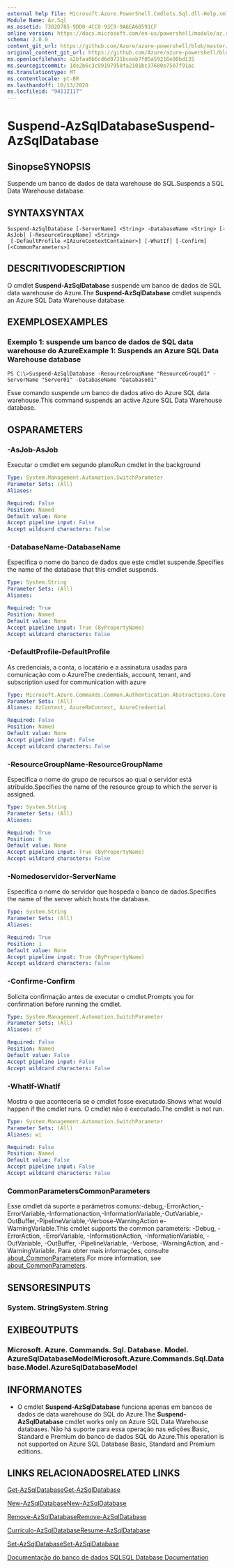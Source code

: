 ```yaml
---
external help file: Microsoft.Azure.PowerShell.Cmdlets.Sql.dll-Help.xml
Module Name: Az.Sql
ms.assetid: 7302D785-9DD0-4CC0-93C9-9A6EA60591CF
online version: https://docs.microsoft.com/en-us/powershell/module/az.sql/suspend-azsqldatabase
schema: 2.0.0
content_git_url: https://github.com/Azure/azure-powershell/blob/master/src/Sql/Sql/help/Suspend-AzSqlDatabase.md
original_content_git_url: https://github.com/Azure/azure-powershell/blob/master/src/Sql/Sql/help/Suspend-AzSqlDatabase.md
ms.openlocfilehash: a2bfaa0b6cd6d0731bceab7f05a59216e80bd135
ms.sourcegitcommit: 1de2b6c3c99197958fa2101bc37680e7507f91ac
ms.translationtype: MT
ms.contentlocale: pt-BR
ms.lasthandoff: 10/13/2020
ms.locfileid: "94112117"
---
```

# <span data-ttu-id="291de-101">Suspend-AzSqlDatabase</span><span class="sxs-lookup"><span data-stu-id="291de-101">Suspend-AzSqlDatabase</span></span>

## <span data-ttu-id="291de-102">Sinopse</span><span class="sxs-lookup"><span data-stu-id="291de-102">SYNOPSIS</span></span>
<span data-ttu-id="291de-103">Suspende um banco de dados de data warehouse do SQL.</span><span class="sxs-lookup"><span data-stu-id="291de-103">Suspends a SQL Data Warehouse database.</span></span>

## <span data-ttu-id="291de-104">SYNTAX</span><span class="sxs-lookup"><span data-stu-id="291de-104">SYNTAX</span></span>

```
Suspend-AzSqlDatabase [-ServerName] <String> -DatabaseName <String> [-AsJob] [-ResourceGroupName] <String>
 [-DefaultProfile <IAzureContextContainer>] [-WhatIf] [-Confirm] [<CommonParameters>]
```

## <span data-ttu-id="291de-105">DESCRITIVO</span><span class="sxs-lookup"><span data-stu-id="291de-105">DESCRIPTION</span></span>
<span data-ttu-id="291de-106">O cmdlet **Suspend-AzSqlDatabase** suspende um banco de dados de SQL data warehouse do Azure.</span><span class="sxs-lookup"><span data-stu-id="291de-106">The **Suspend-AzSqlDatabase** cmdlet suspends an Azure SQL Data Warehouse database.</span></span>

## <span data-ttu-id="291de-107">EXEMPLOS</span><span class="sxs-lookup"><span data-stu-id="291de-107">EXAMPLES</span></span>

### <span data-ttu-id="291de-108">Exemplo 1: suspende um banco de dados de SQL data warehouse do Azure</span><span class="sxs-lookup"><span data-stu-id="291de-108">Example 1: Suspends an Azure SQL Data Warehouse database</span></span>
```
PS C:\>Suspend-AzSqlDatabase -ResourceGroupName "ResourceGroup01" -ServerName "Server01" -DatabaseName "Database01"
```

<span data-ttu-id="291de-109">Esse comando suspende um banco de dados ativo do Azure SQL data warehouse.</span><span class="sxs-lookup"><span data-stu-id="291de-109">This command suspends an active Azure SQL Data Warehouse database.</span></span>

## <span data-ttu-id="291de-110">OS</span><span class="sxs-lookup"><span data-stu-id="291de-110">PARAMETERS</span></span>

### <span data-ttu-id="291de-111">-AsJob</span><span class="sxs-lookup"><span data-stu-id="291de-111">-AsJob</span></span>
<span data-ttu-id="291de-112">Executar o cmdlet em segundo plano</span><span class="sxs-lookup"><span data-stu-id="291de-112">Run cmdlet in the background</span></span>

```yaml
Type: System.Management.Automation.SwitchParameter
Parameter Sets: (All)
Aliases:

Required: False
Position: Named
Default value: None
Accept pipeline input: False
Accept wildcard characters: False
```

### <span data-ttu-id="291de-113">-DatabaseName</span><span class="sxs-lookup"><span data-stu-id="291de-113">-DatabaseName</span></span>
<span data-ttu-id="291de-114">Especifica o nome do banco de dados que este cmdlet suspende.</span><span class="sxs-lookup"><span data-stu-id="291de-114">Specifies the name of the database that this cmdlet suspends.</span></span>

```yaml
Type: System.String
Parameter Sets: (All)
Aliases:

Required: True
Position: Named
Default value: None
Accept pipeline input: True (ByPropertyName)
Accept wildcard characters: False
```

### <span data-ttu-id="291de-115">-DefaultProfile</span><span class="sxs-lookup"><span data-stu-id="291de-115">-DefaultProfile</span></span>
<span data-ttu-id="291de-116">As credenciais, a conta, o locatário e a assinatura usadas para comunicação com o Azure</span><span class="sxs-lookup"><span data-stu-id="291de-116">The credentials, account, tenant, and subscription used for communication with azure</span></span>

```yaml
Type: Microsoft.Azure.Commands.Common.Authentication.Abstractions.Core.IAzureContextContainer
Parameter Sets: (All)
Aliases: AzContext, AzureRmContext, AzureCredential

Required: False
Position: Named
Default value: None
Accept pipeline input: False
Accept wildcard characters: False
```

### <span data-ttu-id="291de-117">-ResourceGroupName</span><span class="sxs-lookup"><span data-stu-id="291de-117">-ResourceGroupName</span></span>
<span data-ttu-id="291de-118">Especifica o nome do grupo de recursos ao qual o servidor está atribuído.</span><span class="sxs-lookup"><span data-stu-id="291de-118">Specifies the name of the resource group to which the server is assigned.</span></span>

```yaml
Type: System.String
Parameter Sets: (All)
Aliases:

Required: True
Position: 0
Default value: None
Accept pipeline input: True (ByPropertyName)
Accept wildcard characters: False
```

### <span data-ttu-id="291de-119">-Nomedoservidor</span><span class="sxs-lookup"><span data-stu-id="291de-119">-ServerName</span></span>
<span data-ttu-id="291de-120">Especifica o nome do servidor que hospeda o banco de dados.</span><span class="sxs-lookup"><span data-stu-id="291de-120">Specifies the name of the server which hosts the database.</span></span>

```yaml
Type: System.String
Parameter Sets: (All)
Aliases:

Required: True
Position: 1
Default value: None
Accept pipeline input: True (ByPropertyName)
Accept wildcard characters: False
```

### <span data-ttu-id="291de-121">-Confirme</span><span class="sxs-lookup"><span data-stu-id="291de-121">-Confirm</span></span>
<span data-ttu-id="291de-122">Solicita confirmação antes de executar o cmdlet.</span><span class="sxs-lookup"><span data-stu-id="291de-122">Prompts you for confirmation before running the cmdlet.</span></span>

```yaml
Type: System.Management.Automation.SwitchParameter
Parameter Sets: (All)
Aliases: cf

Required: False
Position: Named
Default value: False
Accept pipeline input: False
Accept wildcard characters: False
```

### <span data-ttu-id="291de-123">-WhatIf</span><span class="sxs-lookup"><span data-stu-id="291de-123">-WhatIf</span></span>
<span data-ttu-id="291de-124">Mostra o que aconteceria se o cmdlet fosse executado.</span><span class="sxs-lookup"><span data-stu-id="291de-124">Shows what would happen if the cmdlet runs.</span></span>
<span data-ttu-id="291de-125">O cmdlet não é executado.</span><span class="sxs-lookup"><span data-stu-id="291de-125">The cmdlet is not run.</span></span>

```yaml
Type: System.Management.Automation.SwitchParameter
Parameter Sets: (All)
Aliases: wi

Required: False
Position: Named
Default value: False
Accept pipeline input: False
Accept wildcard characters: False
```

### <span data-ttu-id="291de-126">CommonParameters</span><span class="sxs-lookup"><span data-stu-id="291de-126">CommonParameters</span></span>
<span data-ttu-id="291de-127">Esse cmdlet dá suporte a parâmetros comuns:-debug,-ErrorAction,-ErrorVariable,-Informationaction,-InformationVariable,-OutVariable,-OutBuffer,-PipelineVariable,-Verbose-WarningAction e-WarningVariable.</span><span class="sxs-lookup"><span data-stu-id="291de-127">This cmdlet supports the common parameters: -Debug, -ErrorAction, -ErrorVariable, -InformationAction, -InformationVariable, -OutVariable, -OutBuffer, -PipelineVariable, -Verbose, -WarningAction, and -WarningVariable.</span></span> <span data-ttu-id="291de-128">Para obter mais informações, consulte [about_CommonParameters](http://go.microsoft.com/fwlink/?LinkID=113216).</span><span class="sxs-lookup"><span data-stu-id="291de-128">For more information, see [about_CommonParameters](http://go.microsoft.com/fwlink/?LinkID=113216).</span></span>

## <span data-ttu-id="291de-129">SENSORES</span><span class="sxs-lookup"><span data-stu-id="291de-129">INPUTS</span></span>

### <span data-ttu-id="291de-130">System. String</span><span class="sxs-lookup"><span data-stu-id="291de-130">System.String</span></span>

## <span data-ttu-id="291de-131">EXIBE</span><span class="sxs-lookup"><span data-stu-id="291de-131">OUTPUTS</span></span>

### <span data-ttu-id="291de-132">Microsoft. Azure. Commands. Sql. Database. Model. AzureSqlDatabaseModel</span><span class="sxs-lookup"><span data-stu-id="291de-132">Microsoft.Azure.Commands.Sql.Database.Model.AzureSqlDatabaseModel</span></span>

## <span data-ttu-id="291de-133">INFORMA</span><span class="sxs-lookup"><span data-stu-id="291de-133">NOTES</span></span>
* <span data-ttu-id="291de-134">O cmdlet **Suspend-AzSqlDatabase** funciona apenas em bancos de dados de data warehouse do SQL do Azure.</span><span class="sxs-lookup"><span data-stu-id="291de-134">The **Suspend-AzSqlDatabase** cmdlet works only on Azure SQL Data Warehouse databases.</span></span> <span data-ttu-id="291de-135">Não há suporte para essa operação nas edições Basic, Standard e Premium do banco de dados SQL do Azure.</span><span class="sxs-lookup"><span data-stu-id="291de-135">This operation is not supported on Azure SQL Database Basic, Standard and Premium editions.</span></span>

## <span data-ttu-id="291de-136">LINKS RELACIONADOS</span><span class="sxs-lookup"><span data-stu-id="291de-136">RELATED LINKS</span></span>

[<span data-ttu-id="291de-137">Get-AzSqlDatabase</span><span class="sxs-lookup"><span data-stu-id="291de-137">Get-AzSqlDatabase</span></span>](./Get-AzSqlDatabase.md)

[<span data-ttu-id="291de-138">New-AzSqlDatabase</span><span class="sxs-lookup"><span data-stu-id="291de-138">New-AzSqlDatabase</span></span>](./New-AzSqlDatabase.md)

[<span data-ttu-id="291de-139">Remove-AzSqlDatabase</span><span class="sxs-lookup"><span data-stu-id="291de-139">Remove-AzSqlDatabase</span></span>](./Remove-AzSqlDatabase.md)

[<span data-ttu-id="291de-140">Currículo-AzSqlDatabase</span><span class="sxs-lookup"><span data-stu-id="291de-140">Resume-AzSqlDatabase</span></span>](./Resume-AzSqlDatabase.md)

[<span data-ttu-id="291de-141">Set-AzSqlDatabase</span><span class="sxs-lookup"><span data-stu-id="291de-141">Set-AzSqlDatabase</span></span>](./Set-AzSqlDatabase.md)

[<span data-ttu-id="291de-142">Documentação do banco de dados SQL</span><span class="sxs-lookup"><span data-stu-id="291de-142">SQL Database Documentation</span></span>](https://docs.microsoft.com/azure/sql-database/)


